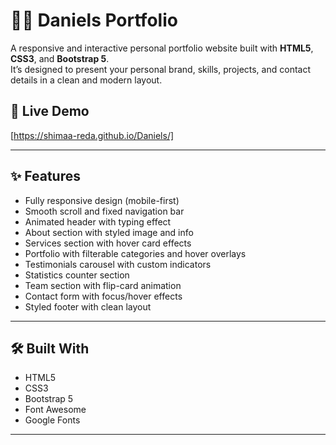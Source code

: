 # 🧑‍💻 Daniels Portfolio

A responsive and interactive personal portfolio website built with **HTML5**, **CSS3**, and **Bootstrap 5**.  
It’s designed to present your personal brand, skills, projects, and contact details in a clean and modern layout.

## 🔗 Live Demo

[https://shimaa-reda.github.io/Daniels/]

---

## ✨ Features

- Fully responsive design (mobile-first)
- Smooth scroll and fixed navigation bar
- Animated header with typing effect
- About section with styled image and info
- Services section with hover card effects
- Portfolio with filterable categories and hover overlays
- Testimonials carousel with custom indicators
- Statistics counter section
- Team section with flip-card animation
- Contact form with focus/hover effects
- Styled footer with clean layout

---

## 🛠️ Built With

- HTML5
- CSS3
- Bootstrap 5
- Font Awesome
- Google Fonts

---
